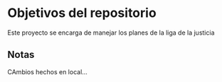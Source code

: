 # Objetivos del repositorio

Este proyecto se encarga de manejar los planes de la liga de la justicia


## Notas
CAmbios hechos en local...
